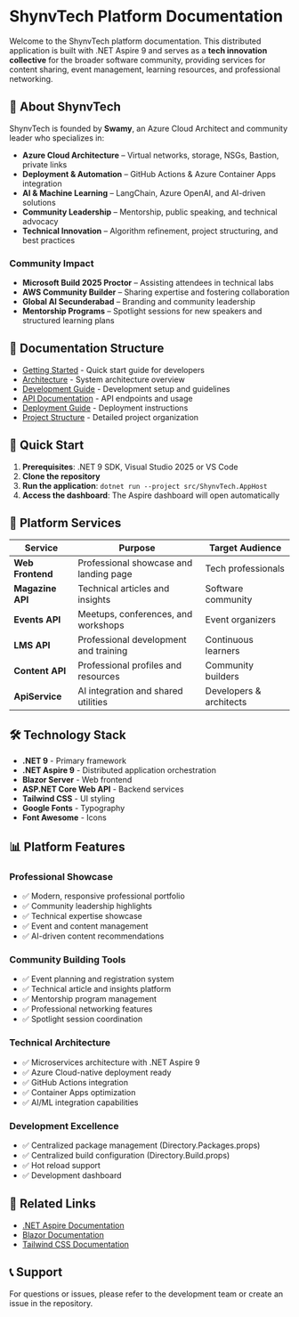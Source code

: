 # ShynvTech Platform Documentation

Welcome to the ShynvTech platform documentation. This distributed application is built with .NET Aspire 9 and serves as a **tech innovation collective** for the broader software community, providing services for content sharing, event management, learning resources, and professional networking.

## 🌟 About ShynvTech

ShynvTech is founded by **Swamy**, an Azure Cloud Architect and community leader who specializes in:

- **Azure Cloud Architecture** – Virtual networks, storage, NSGs, Bastion, private links
- **Deployment & Automation** – GitHub Actions & Azure Container Apps integration
- **AI & Machine Learning** – LangChain, Azure OpenAI, and AI-driven solutions
- **Community Leadership** – Mentorship, public speaking, and technical advocacy
- **Technical Innovation** – Algorithm refinement, project structuring, and best practices

### Community Impact

- **Microsoft Build 2025 Proctor** – Assisting attendees in technical labs
- **AWS Community Builder** – Sharing expertise and fostering collaboration
- **Global AI Secunderabad** – Branding and community leadership
- **Mentorship Programs** – Spotlight sessions for new speakers and structured learning plans

## 📁 Documentation Structure

- [Getting Started](getting-started.md) - Quick start guide for developers
- [Architecture](architecture.md) - System architecture overview
- [Development Guide](development-guide.md) - Development setup and guidelines
- [API Documentation](api-documentation.md) - API endpoints and usage
- [Deployment Guide](deployment-guide.md) - Deployment instructions
- [Project Structure](project-structure.md) - Detailed project organization

## 🚀 Quick Start

1. **Prerequisites**: .NET 9 SDK, Visual Studio 2025 or VS Code
2. **Clone the repository**
3. **Run the application**: `dotnet run --project src/ShynvTech.AppHost`
4. **Access the dashboard**: The Aspire dashboard will open automatically

## 🎯 Platform Services

| Service          | Purpose                                | Target Audience         |
| ---------------- | -------------------------------------- | ----------------------- |
| **Web Frontend** | Professional showcase and landing page | Tech professionals      |
| **Magazine API** | Technical articles and insights        | Software community      |
| **Events API**   | Meetups, conferences, and workshops    | Event organizers        |
| **LMS API**      | Professional development and training  | Continuous learners     |
| **Content API**  | Professional profiles and resources    | Community builders      |
| **ApiService**   | AI integration and shared utilities    | Developers & architects |

## 🛠️ Technology Stack

- **.NET 9** - Primary framework
- **.NET Aspire 9** - Distributed application orchestration
- **Blazor Server** - Web frontend
- **ASP.NET Core Web API** - Backend services
- **Tailwind CSS** - UI styling
- **Google Fonts** - Typography
- **Font Awesome** - Icons

## 📊 Platform Features

### Professional Showcase

- ✅ Modern, responsive professional portfolio
- ✅ Community leadership highlights
- ✅ Technical expertise showcase
- ✅ Event and content management
- ✅ AI-driven content recommendations

### Community Building Tools

- ✅ Event planning and registration system
- ✅ Technical article and insights platform
- ✅ Mentorship program management
- ✅ Professional networking features
- ✅ Spotlight session coordination

### Technical Architecture

- ✅ Microservices architecture with .NET Aspire 9
- ✅ Azure Cloud-native deployment ready
- ✅ GitHub Actions integration
- ✅ Container Apps optimization
- ✅ AI/ML integration capabilities

### Development Excellence

- ✅ Centralized package management (Directory.Packages.props)
- ✅ Centralized build configuration (Directory.Build.props)
- ✅ Hot reload support
- ✅ Development dashboard

## 🔗 Related Links

- [.NET Aspire Documentation](https://learn.microsoft.com/en-us/dotnet/aspire/)
- [Blazor Documentation](https://learn.microsoft.com/en-us/aspnet/core/blazor/)
- [Tailwind CSS Documentation](https://tailwindcss.com/docs)

## 📞 Support

For questions or issues, please refer to the development team or create an issue in the repository.
